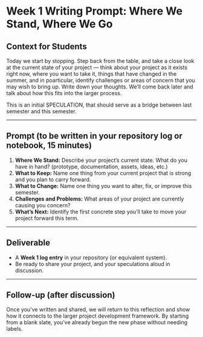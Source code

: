# Week 1 Writing Prompt: Where We Stand, Where We Go

## Context for Students
Today we start by stopping.  Step back from the table, and take a close look at the current state of your project — think about your project as it exists right now,  where you want to take it, things that have changed in the summer, and in poarticular, identify challenges or areas of concern that you may wish to bring up. Write down your thoughts. We’ll come back later and talk about how this fits into the larger process.

This is an initial SPECULATION, that should serve as a bridge between last semester and this semester.

---

## Prompt (to be written in your repository log or notebook, 15 minutes)
1. **Where We Stand:** Describe your project’s current state. What do you have in hand? (prototype, documentation, assets, ideas, etc.)  
2. **What to Keep:** Name one thing from your current project that is strong and you plan to carry forward.  
3. **What to Change:** Name one thing you want to alter, fix, or improve this semester.
4. **Challenges and Problems:** What areas of your project are currently causing you concern?   
5. **What’s Next:** Identify the first concrete step you’ll take to move your project forward this term.  

---

## Deliverable
- A **Week 1 log entry** in your repository (or equivalent system).  
- Be ready to share your project, and your speculations aloud in discussion.  

---

## Follow-up (after discussion)
Once you’ve written and shared, we will return to this reflection and show how it connects to the larger project development framework. By starting from a blank slate, you’ve already begun the new phase without needing labels.
